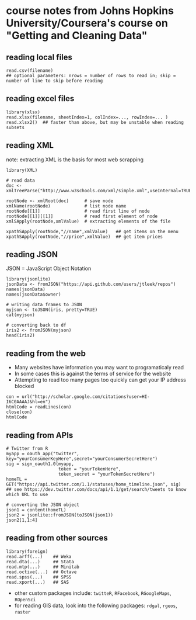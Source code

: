 # course notes from Johns Hopkins University/Coursera's course on "Getting and Cleaning Data"

## reading local files
```{r}
read.csv(filename)  
## optional parameters: nrows = number of rows to read in; skip = number of line to skip before reading
```

## reading excel files
```{r}
library(xlsx)
read.xlsx(filename, sheetIndex=1, colIndex=..., rowIndex=... )
read.xlsx2()  ## faster than above, but may be unstable when reading subsets
```

## reading XML
note: extracting XML is the basis for most web scrapping
```{r}
library(XML)

# read data
doc <- xmlTreeParse("http://www.w3schools.com/xml/simple.xml",useInternal=TRUE)

rootNode <- xmlRoot(doc)      # save node
xmlName(rootNode)             # list node name
rootNode[[1]]                 # read first line of node
rootNode[[1]][[1]]            # read first element of node
xmlSApply(rootNode,xmlValue)  # extracting elements of the file

xpathSApply(rootNode,"//name",xmlValue)   ## get items on the menu
xpathSApply(rootNode,"//price",xmlValue)  ## get item prices
```

## reading JSON
JSON = JavaScript Object Notation

```{r}
library(jsonlite)
jsonData <- fromJSON("https://api.github.com/users/jtleek/repos")
names(jsonData) 
names(jsonData$owner)

# writing data frames to JSON
myjson <- toJSON(iris, pretty=TRUE)
cat(myjson)

# converting back to df 
iris2 <- fromJSON(myjson)
head(iris2)
```

## reading from the web

* Many websites have information you may want to programaticaly read
* In some cases this is against the terms of service for the website
* Attempting to read too many pages too quickly can get your IP address blocked

```{r}
con = url("http://scholar.google.com/citations?user=HI-I6C0AAAAJ&hl=en")
htmlCode = readLines(con)
close(con)
htmlCode
```

## reading from APIs

```{r}
# Twitter from R
myapp = oauth_app("twitter", key="yourConsumerKeyHere",secret="yourConsumerSecretHere")
sig = sign_oauth1.0(myapp,
                    token = "yourTokenHere",
                    token_secret = "yourTokenSecretHere")
homeTL = GET("https://api.twitter.com/1.1/statuses/home_timeline.json", sig)
## see https://dev.twitter.com/docs/api/1.1/get/search/tweets to know which URL to use

# converting the JSON object
json1 = content(homeTL)
json2 = jsonlite::fromJSON(toJSON(json1))
json2[1,1:4]
```

## reading from other sources
```{r}
library(foreign)
read.arff(...)    ## Weka
read.dta(...)     ## Stata
read.mtp(...)     ## Minitab
read.octive(...)  ## Octave
read.spss(...)    ## SPSS
read.xport(...)   ## SAS
```

* other custom packages include: `twitteR`, `RFacebook`, `RGoogleMaps`, `ROpenSci`
* for reading GIS data, look into the following packages: `rdgal`, `rgeos`, `raster`
